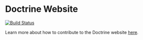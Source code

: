 # Doctrine Website

[![Build Status](https://travis-ci.org/doctrine/doctrine-website.svg?branch=master)](https://travis-ci.org/doctrine/doctrine-website)

Learn more about how to contribute to the Doctrine website [here](https://www.doctrine-project.org/contribute/website/).
